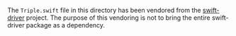 The `Triple.swift` file in this directory has been vendored from the
[swift-driver](https://github.com/apple/swift-driver) project. The purpose of
this vendoring is not to bring the entire swift-driver package as a dependency.
